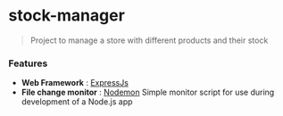 # stock-manager

> Project to manage a store with different products and their stock

### Features

-   **Web Framework** : [ExpressJs](https://github.com/expressjs/express)
-   **File change monitor** : [Nodemon](https://www.npmjs.com/package/nodemon) Simple monitor script for use during development of a Node.js app

